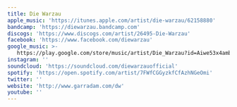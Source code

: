 ```yaml
---
title: Die Warzau
apple_music: 'https://itunes.apple.com/artist/die-warzau/62158880'
bandcamp: 'https://diewarzau.bandcamp.com'
discogs: 'https://www.discogs.com/artist/26495-Die-Warzau'
facebook: 'https://www.facebook.com/diewarzau'
google_music: >-
   https://play.google.com/store/music/artist/Die_Warzau?id=Aiwe53x4amb535nlspnosbmyiny
instagram: ''
soundcloud: 'https://soundcloud.com/diewarzauofficial'
spotify: 'https://open.spotify.com/artist/7FWfCGGyzkfCfAzhNGeOmi'
twitter: ''
website: 'http://www.garradam.com/dw'
youtube: ''
---
```


